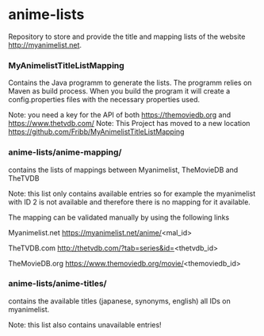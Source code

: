 # anime-lists

Repository to store and provide the title and mapping lists of the website http://myanimelist.net.

### MyAnimelistTitleListMapping
Contains the Java programm to generate the lists. The programm relies on Maven as build process. When you build the program it will create a config.properties files with the necessary properties used.

Note: you need a key for the API of both https://themoviedb.org and https://www.thetvdb.com/
Note: This Project has moved to a new location https://github.com/Fribb/MyAnimelistTitleListMapping

### anime-lists/anime-mapping/
contains the lists of mappings between Myanimelist, TheMovieDB and TheTVDB

Note: this list only contains available entries so for example the myanimelist with ID 2 is not available and therefore there is no mapping for it available.

The mapping can be validated manually by using the following links

Myanimelist.net https://myanimelist.net/anime/<mal_id>


TheTVDB.com http://thetvdb.com/?tab=series&id=<thetvdb_id>

TheMovieDB.org https://www.themoviedb.org/movie/<themoviedb_id>

### anime-lists/anime-titles/
contains the available titles (japanese, synonyms, english) all IDs on myanimelist.

Note: this list also contains unavailable entries!
